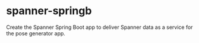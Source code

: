 # spanner-springb
Create the Spanner Spring Boot app to deliver Spanner data as a service for the pose generator app.
